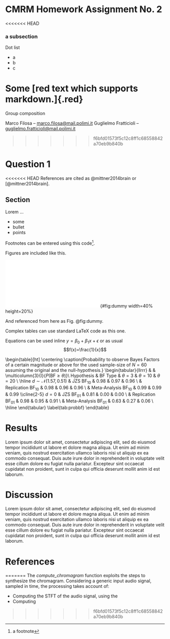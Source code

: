 # CMRM Homework Assignment No. 2

<<<<<<< HEAD
### a subsection 

Dot list
- a 
- b
- c


Some [red text **which supports** markdown.]{.red}
=======
Group composition 

Marco Filosa – marco.filosa@mail.polimi.it
Guglielmo Fratticioli – guglielmo.fratticioli@mail.polimi.it 
>>>>>>> f6bfd01573f5c12c8ff1c68558842a70eb9b840b


# Question 1

<<<<<<< HEAD
References are cited as @mittner2014brain or [@mittner2014brain].

## Section

Lorem ...

- some
- bullet
- points

Footnotes can be entered using this code[^1].

[^1]: a footnote

Figures are included like this.

![This is gonna be the caption.](pics/dummy.pdf){#fig:dummy width=40% height=20%}

And referenced from here as Fig. @fig:dummy.

Complex tables can use standard LaTeX code as this one.

Equations can be used inline $y=\beta_0 + \beta_1 x + \epsilon$ or as usual $$f(x)=\frac{1}{x}$$

<!---
Table in LaTeX format because of fancy formatting
-->

\begin{table}[ht]
\centering
\caption{Probability to observe Bayes Factors of a certain magnitude or above for the used sample-size of $N=60$ assuming the original and the null-hypothesis.}
\begin{tabular}{llrrr}
  & & \multicolumn{3}{l}{$P(\text{BF}\ge\theta)$}\\
  Hypothesis & BF Type & $\theta=3$ & $\theta=10$ & $\theta=20$ \\
  \hline
  $d\sim \mathcal{N}(1.57, 0.51)$ & JZS BF$_{10}$ & 0.98 & 0.97 & 0.96 \\
     & Replication BF$_{10}$ & 0.98 & 0.96 & 0.96 \\
     & Meta-Analysis BF$_{10}$ & 0.99 & 0.99 & 0.99 \\\cline{2-5}
    $d=0$ & JZS BF$_{01}$ & 0.81 & 0.00 & 0.00 \\
   & Replication BF$_{01}$ & 0.98 & 0.95 & 0.91 \\
     & Meta-Analysis BF$_{01}$ & 0.63 & 0.27 & 0.06 \\
   \hline
\end{tabular}
\label{tab:probbf}
\end{table}

# Results

Lorem ipsum dolor sit amet, consectetur adipiscing elit, sed do eiusmod tempor incididunt ut labore et dolore magna aliqua. Ut enim ad minim veniam, quis nostrud exercitation ullamco laboris nisi ut aliquip ex ea commodo consequat. Duis aute irure dolor in reprehenderit in voluptate velit esse cillum dolore eu fugiat nulla pariatur. Excepteur sint occaecat cupidatat non proident, sunt in culpa qui officia deserunt mollit anim id est laborum.

# Discussion

Lorem ipsum dolor sit amet, consectetur adipiscing elit, sed do eiusmod tempor incididunt ut labore et dolore magna aliqua. Ut enim ad minim veniam, quis nostrud exercitation ullamco laboris nisi ut aliquip ex ea commodo consequat. Duis aute irure dolor in reprehenderit in voluptate velit esse cillum dolore eu fugiat nulla pariatur. Excepteur sint occaecat cupidatat non proident, sunt in culpa qui officia deserunt mollit anim id est laborum.

# References
=======
The *compute_chromagram* function exploits the steps to synthesize the chromagram. Considering a generic input audio signal, sampled in time, the processing takes account of:
- Computing the STFT of the audio signal, using the 
- Computing 
 
>>>>>>> f6bfd01573f5c12c8ff1c68558842a70eb9b840b
